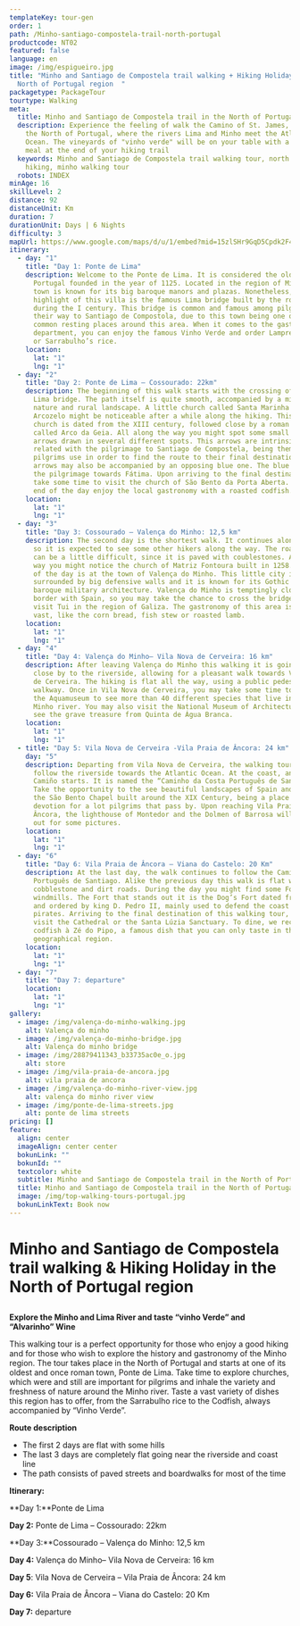 ```yaml
---
templateKey: tour-gen
order: 1
path: /Minho-santiago-compostela-trail-north-portugal
productcode: NT02
featured: false
language: en
image: /img/espigueiro.jpg
title: "Minho and Santiago de Compostela trail walking + Hiking Holiday in the
  North of Portugal region  "
packagetype: PackageTour
tourtype: Walking
meta:
  title: Minho and Santiago de Compostela trail in the North of Portugal
  description: Experience the feeling of walk the Camino of St. James, and explore
    the North of Portugal, where the rivers Lima and Minho meet the Atlantic
    Ocean. The vineyards of "vinho verde" will be on your table with a delicious
    meal at the end of your hiking trail
  keywords: Minho and Santiago de Compostela trail walking tour, north portugal
    hiking, minho walking tour
  robots: INDEX
minAge: 16
skillLevel: 2
distance: 92
distanceUnit: Km
duration: 7
durationUnit: Days | 6 Nights
difficulty: 3
mapUrl: https://www.google.com/maps/d/u/1/embed?mid=15zlSHr9GqD5Cpdk2F4GjaEZeNIg2DUH2
itinerary:
  - day: "1"
    title: "Day 1: Ponte de Lima"
    description: Welcome to the Ponte de Lima. It is considered the oldest villa in
      Portugal founded in the year of 1125. Located in the region of Minho, this
      town is known for its big baroque manors and plazas. Nonetheless, the best
      highlight of this villa is the famous Lima bridge built by the romans
      during the I century. This bridge is common and famous among pilgrims in
      their way to Santiago de Compostola, due to this town being one of the
      common resting places around this area. When it comes to the gastronomy
      department, you can enjoy the famous Vinho Verde and order Lamprey’s rice
      or Sarrabulho’s rice.
    location:
      lat: "1"
      lng: "1"
  - day: "2"
    title: "Day 2: Ponte de Lima – Cossourado: 22km"
    description: The beginning of this walk starts with the crossing of the Ponte de
      Lima bridge. The path itself is quite smooth, accompanied by a mixture of
      nature and rural landscape. A little church called Santa Marinha de
      Arcozelo might be noticeable after a while along the hiking. This small
      church is dated from the XIII century, followed close by a roman bridge
      called Arco da Geia. All along the way you might spot some small yellow
      arrows drawn in several different spots. This arrows are intrinsically
      related with the pilgrimage to Santiago de Compostela, being them what
      pilgrims use in order to find the route to their final destination. The
      arrows may also be accompanied by an opposing blue one. The blue indicates
      the pilgrimage towards Fátima. Upon arriving to the final destination,
      take some time to visit the church of São Bento da Porta Aberta. At the
      end of the day enjoy the local gastronomy with a roasted codfish.
    location:
      lat: "1"
      lng: "1"
  - day: "3"
    title: "Day 3: Cossourado – Valença do Minho: 12,5 km"
    description: The second day is the shortest walk. It continues along the Camino
      so it is expected to see some other hikers along the way. The road itself
      can be a little difficult, since it is paved with coublestones. Along the
      way you might notice the church of Matriz Fontoura built in 1258. The end
      of the day is at the town of Valença do Minho. This little city is
      surrounded by big defensive walls and it is known for its Gothic and
      baroque military architecture. Valença do Minho is temptingly close to the
      border with Spain, so you may take the chance to cross the bridge and
      visit Tui in the region of Galiza. The gastronomy of this area is very
      vast, like the corn bread, fish stew or roasted lamb.
    location:
      lat: "1"
      lng: "1"
  - day: "4"
    title: "Day 4: Valença do Minho– Vila Nova de Cerveira: 16 km"
    description: After leaving Valença do Minho this walking it is going to take you
      close by to the riverside, allowing for a pleasant walk towards Vila Nova
      de Cerveira. The hiking is flat all the way, using a public pedestrian
      walkway. Once in Vila Nova de Cerveira, you may take some time to visit
      the Aquamuseum to see more than 40 different species that live in the
      Minho river. You may also visit the National Museum of Architecture too
      see the grave treasure from Quinta de Água Branca.
    location:
      lat: "1"
      lng: "1"
  - title: "Day 5: Vila Nova de Cerveira -Vila Praia de Âncora: 24 km"
    day: "5"
    description: Departing from Vila Nova de Cerveira, the walking tour continues to
      follow the riverside towards the Atlantic Ocean. At the coast, another
      Camiño starts. It is named the “Caminho da Costa Português de Santiago”.
      Take the opportunity to the see beautiful landscapes of Spain and to visit
      the São Bento Chapel built around the XIX Century, being a place of
      devotion for a lot pilgrims that pass by. Upon reaching Vila Praia de
      Âncora, the lighthouse of Montedor and the Dolmen of Barrosa will stand
      out for some pictures.
    location:
      lat: "1"
      lng: "1"
  - day: "6"
    title: "Day 6: Vila Praia de Âncora – Viana do Castelo: 20 Km"
    description: At the last day, the walk continues to follow the Caminho da Costa
      Português de Santiago. Alike the previous day this walk is flat with some
      cobblestone and dirt roads. During the day you might find some Forts and
      windmills. The Fort that stands out it is the Dog’s Fort dated from 1702
      and ordered by king D. Pedro II, mainly used to defend the coast from the
      pirates. Arriving to the final destination of this walking tour, you may
      visit the Cathedral or the Santa Lúzia Sanctuary. To dine, we recommend
      codfish à Zé do Pipo, a famous dish that you can only taste in this
      geographical region.
    location:
      lat: "1"
      lng: "1"
  - day: "7"
    title: "Day 7: departure"
    location:
      lat: "1"
      lng: "1"
gallery:
  - image: /img/valença-do-minho-walking.jpg
    alt: Valença do minho
  - image: /img/valença-do-minho-bridge.jpg
    alt: Valença do minho bridge
  - image: /img/28879411343_b33735ac0e_o.jpg
    alt: store
  - image: /img/vila-praia-de-ancora.jpg
    alt: vila praia de ancora
  - image: /img/valença-do-minho-river-view.jpg
    alt: valença do minho river view
  - image: /img/ponte-de-lima-streets.jpg
    alt: ponte de lima streets
pricing: []
feature:
  align: center
  imageAlign: center center
  bokunLink: ""
  bokunId: ""
  textcolor: white
  subtitle: Minho and Santiago de Compostela trail in the North of Portugal
  title: Minho and Santiago de Compostela trail in the North of Portugal
  image: /img/top-walking-tours-portugal.jpg
  bokunLinkText: Book now
---
```

# **Minho and Santiago de Compostela trail walking & Hiking Holiday in the North of Portugal region**

## 
**Explore the Minho and Lima River and taste “vinho Verde” and “Alvarinho” Wine**

This walking tour is a perfect opportunity for those who enjoy a good hiking and for those who wish to explore the history and gastronomy of the Minho region. The tour takes place in the North of Portugal and starts at one of its oldest and once roman town, Ponte de Lima. Take time to explore churches, which were and still are important for pilgrims and inhale the variety and freshness of nature around the Minho river. Taste a vast variety of dishes this region has to offer, from the Sarrabulho rice to the Codfish, always accompanied by “Vinho Verde”.

**Route description**

* The first 2 days are flat with some hills
* The last 3 days are completely flat going near the riverside and coast line
* The path consists of paved streets and boardwalks for most of the time



**Itinerary:**

**Day 1:**Ponte de Lima

**Day 2:** Ponte de Lima – Cossourado: 22km

**Day 3:**Cossourado – Valença do Minho: 12,5 km

**Day 4:** Valença do Minho– Vila Nova de Cerveira: 16 km

**Day 5**: Vila Nova de Cerveira – Vila Praia de Âncora: 24 km

**Day 6:** Vila Praia de Âncora – Viana do Castelo: 20 Km

**Day 7:** departure